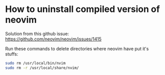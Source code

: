 # How to uninstall compiled version of neovim

Solution from this github issue: https://github.com/neovim/neovim/issues/1415

Run these commands to delete directories where neovim have put it's stuffs:
```bash
sudo rm /usr/local/bin/nvim
sudo rm -r /usr/local/share/nvim/
```
